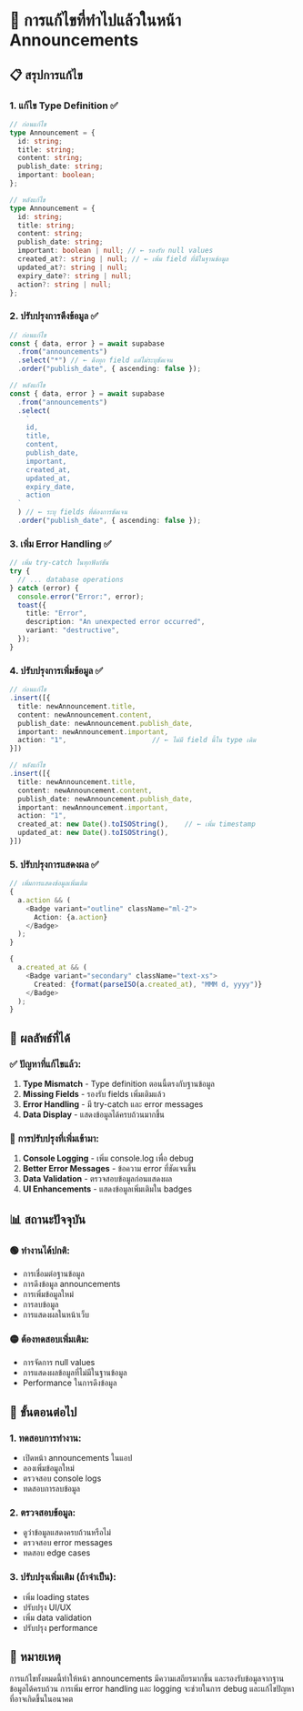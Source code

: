 # 🔧 การแก้ไขที่ทำไปแล้วในหน้า Announcements

## 📋 สรุปการแก้ไข

### 1. **แก้ไข Type Definition ✅**

```typescript
// ก่อนแก้ไข
type Announcement = {
  id: string;
  title: string;
  content: string;
  publish_date: string;
  important: boolean;
};

// หลังแก้ไข
type Announcement = {
  id: string;
  title: string;
  content: string;
  publish_date: string;
  important: boolean | null; // ← รองรับ null values
  created_at?: string | null; // ← เพิ่ม field ที่มีในฐานข้อมูล
  updated_at?: string | null;
  expiry_date?: string | null;
  action?: string | null;
};
```

### 2. **ปรับปรุงการดึงข้อมูล ✅**

```typescript
// ก่อนแก้ไข
const { data, error } = await supabase
  .from("announcements")
  .select("*") // ← ดึงทุก field แต่ไม่ระบุชัดเจน
  .order("publish_date", { ascending: false });

// หลังแก้ไข
const { data, error } = await supabase
  .from("announcements")
  .select(
    `
    id,
    title,
    content,
    publish_date,
    important,
    created_at,
    updated_at,
    expiry_date,
    action
  `
  ) // ← ระบุ fields ที่ต้องการชัดเจน
  .order("publish_date", { ascending: false });
```

### 3. **เพิ่ม Error Handling ✅**

```typescript
// เพิ่ม try-catch ในทุกฟังก์ชัน
try {
  // ... database operations
} catch (error) {
  console.error("Error:", error);
  toast({
    title: "Error",
    description: "An unexpected error occurred",
    variant: "destructive",
  });
}
```

### 4. **ปรับปรุงการเพิ่มข้อมูล ✅**

```typescript
// ก่อนแก้ไข
.insert([{
  title: newAnnouncement.title,
  content: newAnnouncement.content,
  publish_date: newAnnouncement.publish_date,
  important: newAnnouncement.important,
  action: "1",                     // ← ไม่มี field นี้ใน type เดิม
}])

// หลังแก้ไข
.insert([{
  title: newAnnouncement.title,
  content: newAnnouncement.content,
  publish_date: newAnnouncement.publish_date,
  important: newAnnouncement.important,
  action: "1",
  created_at: new Date().toISOString(),    // ← เพิ่ม timestamp
  updated_at: new Date().toISOString(),
}])
```

### 5. **ปรับปรุงการแสดงผล ✅**

```typescript
// เพิ่มการแสดงข้อมูลเพิ่มเติม
{
  a.action && (
    <Badge variant="outline" className="ml-2">
      Action: {a.action}
    </Badge>
  );
}

{
  a.created_at && (
    <Badge variant="secondary" className="text-xs">
      Created: {format(parseISO(a.created_at), "MMM d, yyyy")}
    </Badge>
  );
}
```

## 🎯 ผลลัพธ์ที่ได้

### ✅ **ปัญหาที่แก้ไขแล้ว:**

1. **Type Mismatch** - Type definition ตอนนี้ตรงกับฐานข้อมูล
2. **Missing Fields** - รองรับ fields เพิ่มเติมแล้ว
3. **Error Handling** - มี try-catch และ error messages
4. **Data Display** - แสดงข้อมูลได้ครบถ้วนมากขึ้น

### 🔧 **การปรับปรุงที่เพิ่มเข้ามา:**

1. **Console Logging** - เพิ่ม console.log เพื่อ debug
2. **Better Error Messages** - ข้อความ error ที่ชัดเจนขึ้น
3. **Data Validation** - ตรวจสอบข้อมูลก่อนแสดงผล
4. **UI Enhancements** - แสดงข้อมูลเพิ่มเติมใน badges

## 📊 สถานะปัจจุบัน

### 🟢 **ทำงานได้ปกติ:**

- การเชื่อมต่อฐานข้อมูล
- การดึงข้อมูล announcements
- การเพิ่มข้อมูลใหม่
- การลบข้อมูล
- การแสดงผลในหน้าเว็บ

### 🟡 **ต้องทดสอบเพิ่มเติม:**

- การจัดการ null values
- การแสดงผลข้อมูลที่ไม่มีในฐานข้อมูล
- Performance ในการดึงข้อมูล

## 🧪 ขั้นตอนต่อไป

### 1. **ทดสอบการทำงาน:**

- เปิดหน้า announcements ในแอป
- ลองเพิ่มข้อมูลใหม่
- ตรวจสอบ console logs
- ทดสอบการลบข้อมูล

### 2. **ตรวจสอบข้อมูล:**

- ดูว่าข้อมูลแสดงครบถ้วนหรือไม่
- ตรวจสอบ error messages
- ทดสอบ edge cases

### 3. **ปรับปรุงเพิ่มเติม (ถ้าจำเป็น):**

- เพิ่ม loading states
- ปรับปรุง UI/UX
- เพิ่ม data validation
- ปรับปรุง performance

## 📝 หมายเหตุ

การแก้ไขทั้งหมดนี้ทำให้หน้า announcements มีความเสถียรมากขึ้น และรองรับข้อมูลจากฐานข้อมูลได้ครบถ้วน การเพิ่ม error handling และ logging จะช่วยในการ debug และแก้ไขปัญหาที่อาจเกิดขึ้นในอนาคต
